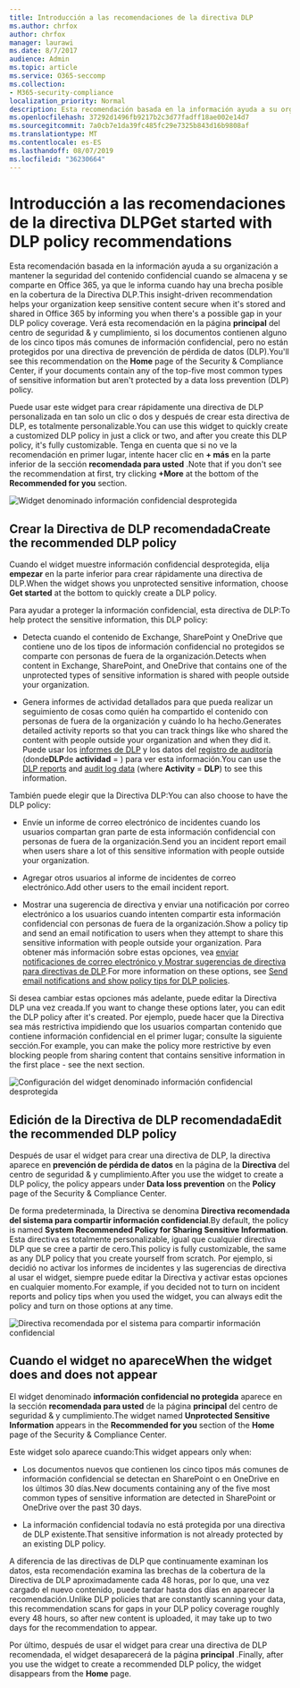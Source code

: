 ```yaml
---
title: Introducción a las recomendaciones de la directiva DLP
ms.author: chrfox
author: chrfox
manager: laurawi
ms.date: 8/7/2017
audience: Admin
ms.topic: article
ms.service: O365-seccomp
ms.collection:
- M365-security-compliance
localization_priority: Normal
description: Esta recomendación basada en la información ayuda a su organización a mantener la seguridad del contenido confidencial cuando se almacena y se comparte en Office 365, ya que le informa cuando hay una brecha posible en la cobertura de la Directiva DLP. Verá esta recomendación en la Página principal del centro de seguridad &amp; y cumplimiento, si los documentos contienen alguno de los cinco tipos más comunes de información confidencial, pero no están protegidos por una directiva DLP.
ms.openlocfilehash: 37292d1496fb9217b2c3d77fadff18ae002e14d7
ms.sourcegitcommit: 7a0cb7e1da39fc485fc29e7325b843d16b9808af
ms.translationtype: MT
ms.contentlocale: es-ES
ms.lasthandoff: 08/07/2019
ms.locfileid: "36230664"
---
```

# <a name="get-started-with-dlp-policy-recommendations"></a><span data-ttu-id="f15c2-104">Introducción a las recomendaciones de la directiva DLP</span><span class="sxs-lookup"><span data-stu-id="f15c2-104">Get started with DLP policy recommendations</span></span>

<span data-ttu-id="f15c2-105">Esta recomendación basada en la información ayuda a su organización a mantener la seguridad del contenido confidencial cuando se almacena y se comparte en Office 365, ya que le informa cuando hay una brecha posible en la cobertura de la Directiva DLP.</span><span class="sxs-lookup"><span data-stu-id="f15c2-105">This insight-driven recommendation helps your organization keep sensitive content secure when it's stored and shared in Office 365 by informing you when there's a possible gap in your DLP policy coverage.</span></span> <span data-ttu-id="f15c2-106">Verá esta recomendación en la página **principal** del centro de seguridad &amp; y cumplimiento, si los documentos contienen alguno de los cinco tipos más comunes de información confidencial, pero no están protegidos por una directiva de prevención de pérdida de datos (DLP).</span><span class="sxs-lookup"><span data-stu-id="f15c2-106">You'll see this recommendation on the **Home** page of the Security &amp; Compliance Center, if your documents contain any of the top-five most common types of sensitive information but aren't protected by a data loss prevention (DLP) policy.</span></span> 
  
<span data-ttu-id="f15c2-107">Puede usar este widget para crear rápidamente una directiva de DLP personalizada en tan solo un clic o dos y después de crear esta directiva de DLP, es totalmente personalizable.</span><span class="sxs-lookup"><span data-stu-id="f15c2-107">You can use this widget to quickly create a customized DLP policy in just a click or two, and after you create this DLP policy, it's fully customizable.</span></span> <span data-ttu-id="f15c2-108">Tenga en cuenta que si no ve la recomendación en primer lugar, intente hacer clic en **+ más** en la parte inferior de la sección **recomendada para usted** .</span><span class="sxs-lookup"><span data-stu-id="f15c2-108">Note that if you don't see the recommendation at first, try clicking **+More** at the bottom of the **Recommended for you** section.</span></span> 
  
![Widget denominado información confidencial desprotegida](media/91bc04d2-6eff-4294-8b73-b2d56d26ffc4.png)
  
## <a name="create-the-recommended-dlp-policy"></a><span data-ttu-id="f15c2-110">Crear la Directiva de DLP recomendada</span><span class="sxs-lookup"><span data-stu-id="f15c2-110">Create the recommended DLP policy</span></span>

<span data-ttu-id="f15c2-111">Cuando el widget muestre información confidencial desprotegida, elija **empezar** en la parte inferior para crear rápidamente una directiva de DLP.</span><span class="sxs-lookup"><span data-stu-id="f15c2-111">When the widget shows you unprotected sensitive information, choose **Get started** at the bottom to quickly create a DLP policy.</span></span> 
  
<span data-ttu-id="f15c2-112">Para ayudar a proteger la información confidencial, esta directiva de DLP:</span><span class="sxs-lookup"><span data-stu-id="f15c2-112">To help protect the sensitive information, this DLP policy:</span></span>
  
- <span data-ttu-id="f15c2-113">Detecta cuando el contenido de Exchange, SharePoint y OneDrive que contiene uno de los tipos de información confidencial no protegidos se comparte con personas de fuera de la organización.</span><span class="sxs-lookup"><span data-stu-id="f15c2-113">Detects when content in Exchange, SharePoint, and OneDrive that contains one of the unprotected types of sensitive information is shared with people outside your organization.</span></span>
    
- <span data-ttu-id="f15c2-114">Genera informes de actividad detallados para que pueda realizar un seguimiento de cosas como quién ha compartido el contenido con personas de fuera de la organización y cuándo lo ha hecho.</span><span class="sxs-lookup"><span data-stu-id="f15c2-114">Generates detailed activity reports so that you can track things like who shared the content with people outside your organization and when they did it.</span></span> <span data-ttu-id="f15c2-115">Puede usar los [informes de DLP](view-the-dlp-reports.md) y los datos del [registro de auditoría](search-the-audit-log-in-security-and-compliance.md) (donde**DLP**de **actividad** = ) para ver esta información.</span><span class="sxs-lookup"><span data-stu-id="f15c2-115">You can use the [DLP reports](view-the-dlp-reports.md) and [audit log data](search-the-audit-log-in-security-and-compliance.md) (where **Activity** = **DLP**) to see this information.</span></span>
    
<span data-ttu-id="f15c2-116">También puede elegir que la Directiva DLP:</span><span class="sxs-lookup"><span data-stu-id="f15c2-116">You can also choose to have the DLP policy:</span></span>
  
- <span data-ttu-id="f15c2-117">Envíe un informe de correo electrónico de incidentes cuando los usuarios compartan gran parte de esta información confidencial con personas de fuera de la organización.</span><span class="sxs-lookup"><span data-stu-id="f15c2-117">Send you an incident report email when users share a lot of this sensitive information with people outside your organization.</span></span>
    
- <span data-ttu-id="f15c2-118">Agregar otros usuarios al informe de incidentes de correo electrónico.</span><span class="sxs-lookup"><span data-stu-id="f15c2-118">Add other users to the email incident report.</span></span>
    
- <span data-ttu-id="f15c2-119">Mostrar una sugerencia de directiva y enviar una notificación por correo electrónico a los usuarios cuando intenten compartir esta información confidencial con personas de fuera de la organización.</span><span class="sxs-lookup"><span data-stu-id="f15c2-119">Show a policy tip and send an email notification to users when they attempt to share this sensitive information with people outside your organization.</span></span> <span data-ttu-id="f15c2-120">Para obtener más información sobre estas opciones, vea [enviar notificaciones de correo electrónico y Mostrar sugerencias de directiva para directivas de DLP](use-notifications-and-policy-tips.md).</span><span class="sxs-lookup"><span data-stu-id="f15c2-120">For more information on these options, see [Send email notifications and show policy tips for DLP policies](use-notifications-and-policy-tips.md).</span></span>
    
<span data-ttu-id="f15c2-121">Si desea cambiar estas opciones más adelante, puede editar la Directiva DLP una vez creada.</span><span class="sxs-lookup"><span data-stu-id="f15c2-121">If you want to change these options later, you can edit the DLP policy after it's created.</span></span> <span data-ttu-id="f15c2-122">Por ejemplo, puede hacer que la Directiva sea más restrictiva impidiendo que los usuarios compartan contenido que contiene información confidencial en el primer lugar; consulte la siguiente sección.</span><span class="sxs-lookup"><span data-stu-id="f15c2-122">For example, you can make the policy more restrictive by even blocking people from sharing content that contains sensitive information in the first place - see the next section.</span></span>
  
![Configuración del widget denominado información confidencial desprotegida](media/b6106cbd-1bed-4582-aaef-b678de470c9b.png)
  
## <a name="edit-the-recommended-dlp-policy"></a><span data-ttu-id="f15c2-124">Edición de la Directiva de DLP recomendada</span><span class="sxs-lookup"><span data-stu-id="f15c2-124">Edit the recommended DLP policy</span></span>

<span data-ttu-id="f15c2-125">Después de usar el widget para crear una directiva de DLP, la directiva aparece en **prevención de pérdida de datos** en la página de la **Directiva** del centro de seguridad &amp; y cumplimiento.</span><span class="sxs-lookup"><span data-stu-id="f15c2-125">After you use the widget to create a DLP policy, the policy appears under **Data loss prevention** on the **Policy** page of the Security &amp; Compliance Center.</span></span> 
  
<span data-ttu-id="f15c2-126">De forma predeterminada, la Directiva se denomina **Directiva recomendada del sistema para compartir información confidencial**.</span><span class="sxs-lookup"><span data-stu-id="f15c2-126">By default, the policy is named **System Recommended Policy for Sharing Sensitive Information**.</span></span> <span data-ttu-id="f15c2-127">Esta directiva es totalmente personalizable, igual que cualquier directiva DLP que se cree a partir de cero.</span><span class="sxs-lookup"><span data-stu-id="f15c2-127">This policy is fully customizable, the same as any DLP policy that you create yourself from scratch.</span></span> <span data-ttu-id="f15c2-128">Por ejemplo, si decidió no activar los informes de incidentes y las sugerencias de directiva al usar el widget, siempre puede editar la Directiva y activar estas opciones en cualquier momento.</span><span class="sxs-lookup"><span data-stu-id="f15c2-128">For example, if you decided not to turn on incident reports and policy tips when you used the widget, you can always edit the policy and turn on those options at any time.</span></span>
  
![Directiva recomendada por el sistema para compartir información confidencial](media/2fc49f25-ec25-4433-add4-d60f73888f13.png)
  
## <a name="when-the-widget-does-and-does-not-appear"></a><span data-ttu-id="f15c2-130">Cuando el widget no aparece</span><span class="sxs-lookup"><span data-stu-id="f15c2-130">When the widget does and does not appear</span></span>

<span data-ttu-id="f15c2-131">El widget denominado **información confidencial no protegida** aparece en la sección **recomendada para usted** de la página **principal** del centro de seguridad &amp; y cumplimiento.</span><span class="sxs-lookup"><span data-stu-id="f15c2-131">The widget named **Unprotected Sensitive Information** appears in the **Recommended for you** section of the **Home** page of the Security &amp; Compliance Center.</span></span> 
  
<span data-ttu-id="f15c2-132">Este widget solo aparece cuando:</span><span class="sxs-lookup"><span data-stu-id="f15c2-132">This widget appears only when:</span></span>
  
- <span data-ttu-id="f15c2-133">Los documentos nuevos que contienen los cinco tipos más comunes de información confidencial se detectan en SharePoint o en OneDrive en los últimos 30 días.</span><span class="sxs-lookup"><span data-stu-id="f15c2-133">New documents containing any of the five most common types of sensitive information are detected in SharePoint or OneDrive over the past 30 days.</span></span>
    
- <span data-ttu-id="f15c2-134">La información confidencial todavía no está protegida por una directiva de DLP existente.</span><span class="sxs-lookup"><span data-stu-id="f15c2-134">That sensitive information is not already protected by an existing DLP policy.</span></span>
    
<span data-ttu-id="f15c2-135">A diferencia de las directivas de DLP que continuamente examinan los datos, esta recomendación examina las brechas de la cobertura de la Directiva de DLP aproximadamente cada 48 horas, por lo que, una vez cargado el nuevo contenido, puede tardar hasta dos días en aparecer la recomendación.</span><span class="sxs-lookup"><span data-stu-id="f15c2-135">Unlike DLP policies that are constantly scanning your data, this recommendation scans for gaps in your DLP policy coverage roughly every 48 hours, so after new content is uploaded, it may take up to two days for the recommendation to appear.</span></span>
  
<span data-ttu-id="f15c2-136">Por último, después de usar el widget para crear una directiva de DLP recomendada, el widget desaparecerá de la página **principal** .</span><span class="sxs-lookup"><span data-stu-id="f15c2-136">Finally, after you use the widget to create a recommended DLP policy, the widget disappears from the **Home** page.</span></span> 
  

